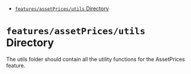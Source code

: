 <!-- START doctoc generated TOC please keep comment here to allow auto update -->
<!-- DON'T EDIT THIS SECTION, INSTEAD RE-RUN doctoc TO UPDATE -->

- [`features/assetPrices/utils` Directory](#featuresassetpricesutils-directory)

<!-- END doctoc generated TOC please keep comment here to allow auto update -->

# `features/assetPrices/utils` Directory

The utils folder should contain all the utility functions for the AssetPrices feature.
